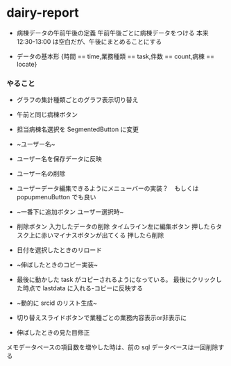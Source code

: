 # dairy-report

- 病棟データの午前午後の定義 午前午後ごとに病棟データをつける
  本来 12:30-13:00 は空白だが、午後にまとめることにする

- データの基本形 {時間 == time,業務種類 == task,件数 == count,病棟 ==
  locate}

### やること

- グラフの集計種類ごとのグラフ表示切り替え

- 午前と同じ病棟ボタン

- 担当病棟名選択を SegmentedButton に変更

- ~ユーザー名~

- ユーザー名を保存データに反映

- ユーザー名の削除

- ユーザーデータ編集できるようにメニューバーの実装？　もしくは popupmenuButton でも良い

- ~一番下に追加ボタン ユーザー選択時~

- 削除ボタン 入力したデータの削除
タイムライン左に編集ボタン
押したらタスク上に赤いマイナスボタンが出てくる
押したら削除

- 日付を選択したときのリロード

- ~伸ばしたときのコピー実装~

- 最後に動かした task がコピーされるようになっている。
  最後にクリックした時点で lastdata に入れる-コピーに反映する

- ~動的に srcid のリスト生成~

- 切り替えスライドボタンで業種ごとの業務内容表示or非表示に

- 伸ばしたときの見た目修正

メモデータベースの項目数を増やした時は、前の sql データベースは一回削除する
